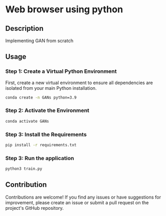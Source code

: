 # Web browser using python 

## Description

Implementing GAN from scratch


## Usage

### Step 1: Create a Virtual Python Environment

First, create a new virtual environment to ensure all dependencies are isolated from your main Python installation.

```bash
conda create -n GANs python=3.9
```

### Step 2: Activate the Environment

```bash
conda activate GANs
```

### Step 3: Install the Requirements

```bash
pip install -r requirements.txt
```

### Step 3: Run the application

```bash
python3 train.py
```

## Contribution
Contributions are welcome! If you find any issues or have suggestions for improvement, please create an issue or submit a pull request on the project's GitHub repository.